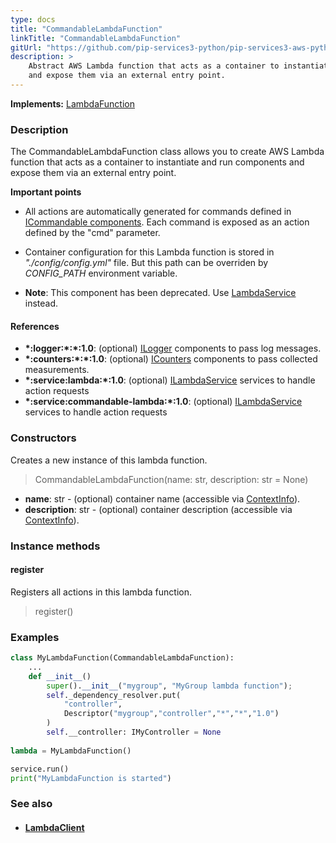 ```yaml
---
type: docs
title: "CommandableLambdaFunction"
linkTitle: "CommandableLambdaFunction"
gitUrl: "https://github.com/pip-services3-python/pip-services3-aws-python"
description: >
    Abstract AWS Lambda function that acts as a container to instantiate and run components
    and expose them via an external entry point.
---
```


**Implements:** [LambdaFunction](../lambda_function)

### Description

The CommandableLambdaFunction class allows you to create AWS Lambda function that acts as a container to instantiate and run components and expose them via an external entry point.

**Important points**

- All actions are automatically generated for commands defined in [ICommandable components](../../../commons/commands/icommandable). Each command is exposed as an action defined by the "cmd" parameter.
  
- Container configuration for this Lambda function is stored in *"./config/config.yml"* file. But this path can be overriden by *CONFIG_PATH* environment variable.
 
- **Note**: This component has been deprecated. Use [LambdaService](../../services/lambda_service) instead.


#### References
- **\*:logger:\*:\*:1.0**: (optional) [ILogger](../../../components/log/ilogger) components to pass log messages.
- **\*:counters:\*:\*:1.0**: (optional) [ICounters](../../../components/count/icounters) components to pass collected measurements.
- **\*:service:lambda:\*:1.0**: (optional) [ILambdaService](../../services/ilambda_service) services to handle action requests
- **\*:service:commandable-lambda:\*:1.0**: (optional) [ILambdaService](../../services/ilambda_service) services to handle action requests

### Constructors
Creates a new instance of this lambda function.

> CommandableLambdaFunction(name: str, description: str = None)

- **name**: str - (optional) container name (accessible via [ContextInfo](../../../components/info/context_info)).
- **description**: str - (optional) container description (accessible via [ContextInfo](../../../components/info/context_info)).

### Instance methods

#### register
Registers all actions in this lambda function.

> register()



### Examples

```python
class MyLambdaFunction(CommandableLambdaFunction):
    ...
    def __init__()
        super().__init__("mygroup", "MyGroup lambda function");
        self._dependency_resolver.put(
            "controller",
            Descriptor("mygroup","controller","*","*","1.0")
        )
        self.__controller: IMyController = None
        
lambda = MyLambdaFunction()

service.run()
print("MyLambdaFunction is started")
```

### See also
- #### [LambdaClient](../../clients/lambda_client)
